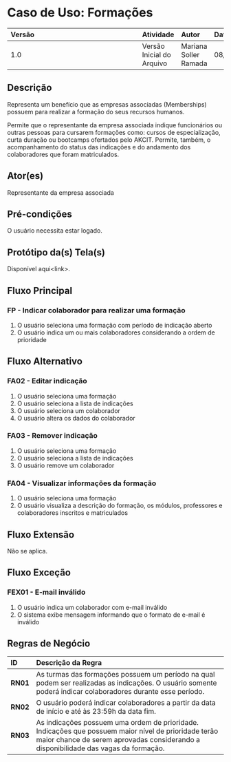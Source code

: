 # Caso de Uso: Formações


| <div style="width:290px">Versão</div> | Atividade | Autor | Data |
|:------------|:----------------|:--------------|:----------------|
| 1.0 | Versão Inicial do Arquivo | Mariana Soller Ramada  | 08/04/2025 |

## **Descrição**
Representa um benefício que as empresas associadas (Memberships) possuem para realizar a formação do seus recursos humanos. 

Permite que o representante da empresa associada indique funcionários ou outras pessoas para cursarem formações como: cursos de especialização, curta duração ou bootcamps ofertados pelo AKCIT. Permite, também, o acompanhamento do status das indicações e do andamento dos colaboradores que foram matriculados.   

## **Ator(es)**
Representante da empresa associada

## **Pré-condições**

O usuário necessita estar logado.

## **Protótipo da(s) Tela(s)**

Disponível aqui\<link\>.

## **Fluxo Principal**
### FP - Indicar colaborador para realizar uma formação

1. O usuário seleciona uma formação com período de indicação aberto
2. O usuário indica um ou mais colaboradores considerando a ordem de prioridade

## **Fluxo Alternativo**

### FA02 - Editar indicação

1. O usuário seleciona uma formação
2. O usuário seleciona a lista de indicações
3. O usuário seleciona um colaborador
4. O usuário altera os dados do colaborador

### FA03 - Remover indicação

1. O usuário seleciona uma formação
2. O usuário seleciona a lista de indicações
3. O usuário remove um colaborador

### FA04 - Visualizar informações da formação

1. O usuário seleciona uma formação
2. O usuário visualiza a descrição do formação, os módulos, professores e colaboradores inscritos e matriculados

## **Fluxo Extensão**
Não se aplica.

## **Fluxo Exceção**

### FEX01 - E-mail inválido

1. O usuário indica um colaborador com e-mail inválido
2. O sistema exibe mensagem informando que o formato de e-mail é inválido

## Regras de Negócio

| ID | Descrição da Regra |
|:-----|:-----|
| **RN01** | As turmas das formações possuem um período na qual podem ser realizadas as indicações. O usuário somente poderá indicar colaboradores durante esse período. |
| **RN02** | O usuário poderá indicar colaboradores a partir da data de início e até às 23:59h da data fim.|
| **RN03** | As indicações possuem uma ordem de prioridade. Indicações que possuem maior nível de prioridade terão maior chance de serem aprovadas considerando a disponibilidade das vagas da formação.|



